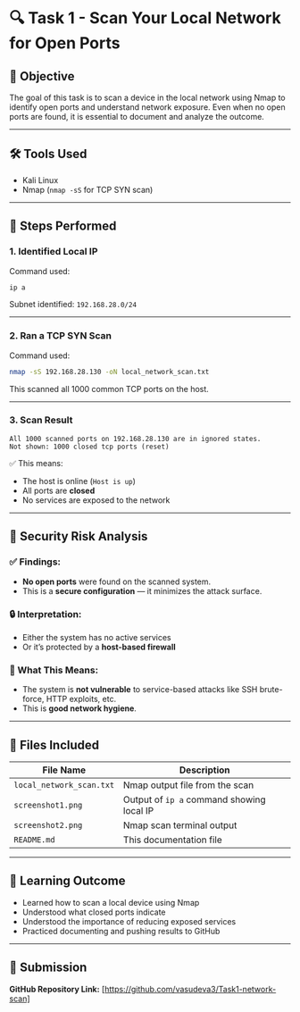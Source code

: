 # 🔍 Task 1 - Scan Your Local Network for Open Ports

## 🎯 Objective

The goal of this task is to scan a device in the local network using Nmap to identify open ports and understand network exposure. Even when no open ports are found, it is essential to document and analyze the outcome.

---

## 🛠 Tools Used

- Kali Linux
- Nmap (`nmap -sS` for TCP SYN scan)

---

## 📍 Steps Performed

### 1. Identified Local IP

Command used:
```bash
ip a
```
Subnet identified: `192.168.28.0/24`

---

### 2. Ran a TCP SYN Scan

Command used:
```bash
nmap -sS 192.168.28.130 -oN local_network_scan.txt
```

This scanned all 1000 common TCP ports on the host.

---

### 3. Scan Result

```
All 1000 scanned ports on 192.168.28.130 are in ignored states.
Not shown: 1000 closed tcp ports (reset)
```

✅ This means:
- The host is online (`Host is up`)
- All ports are **closed**
- No services are exposed to the network

---

## 🔐 Security Risk Analysis

### ✅ Findings:
- **No open ports** were found on the scanned system.
- This is a **secure configuration** — it minimizes the attack surface.

### 🔒 Interpretation:
- Either the system has no active services
- Or it’s protected by a **host-based firewall**

### 🧠 What This Means:
- The system is **not vulnerable** to service-based attacks like SSH brute-force, HTTP exploits, etc.
- This is **good network hygiene**.

---

## 📁 Files Included

| File Name             | Description                                |
|-----------------------|--------------------------------------------|
| `local_network_scan.txt` | Nmap output file from the scan             |
| `screenshot1.png`     | Output of `ip a` command showing local IP   |
| `screenshot2.png`     | Nmap scan terminal output                   |
| `README.md`           | This documentation file                    |

---

## 🧠 Learning Outcome

- Learned how to scan a local device using Nmap
- Understood what closed ports indicate
- Understood the importance of reducing exposed services
- Practiced documenting and pushing results to GitHub

---

## 🔗 Submission

**GitHub Repository Link:** [https://github.com/vasudeva3/Task1-network-scan]